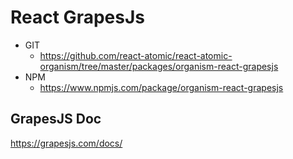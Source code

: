 React GrapesJs 
===============
<!--hidden-->
   * GIT
      * https://github.com/react-atomic/react-atomic-organism/tree/master/packages/organism-react-grapesjs
   * NPM
      * https://www.npmjs.com/package/organism-react-grapesjs
<!--/hidden-->

## GrapesJS Doc
https://grapesjs.com/docs/


